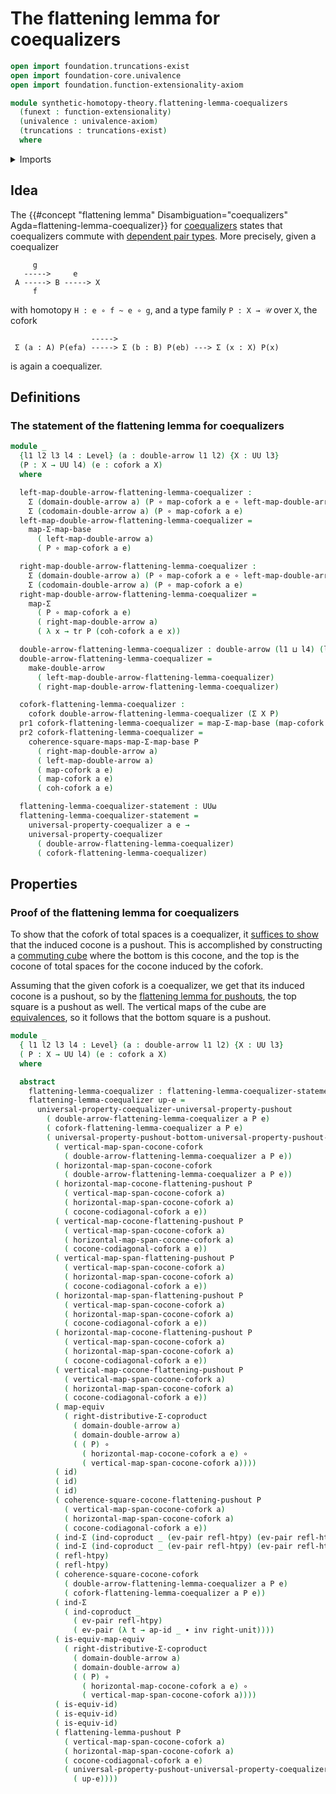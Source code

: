 # The flattening lemma for coequalizers

```agda
open import foundation.truncations-exist
open import foundation-core.univalence
open import foundation.function-extensionality-axiom

module synthetic-homotopy-theory.flattening-lemma-coequalizers
  (funext : function-extensionality)
  (univalence : univalence-axiom)
  (truncations : truncations-exist)
  where
```

<details><summary>Imports</summary>

```agda
open import foundation.action-on-identifications-functions
open import foundation.coproduct-types funext univalence truncations
open import foundation.dependent-pair-types
open import foundation.double-arrows
open import foundation.equivalences funext
open import foundation.function-types funext
open import foundation.functoriality-dependent-pair-types funext
open import foundation.homotopies funext
open import foundation.identity-types funext
open import foundation.transport-along-identifications
open import foundation.type-arithmetic-coproduct-types funext univalence truncations
open import foundation.universe-levels

open import synthetic-homotopy-theory.coforks funext univalence truncations
open import synthetic-homotopy-theory.dependent-universal-property-coequalizers funext univalence truncations
open import synthetic-homotopy-theory.flattening-lemma-pushouts funext univalence truncations
open import synthetic-homotopy-theory.universal-property-coequalizers funext univalence truncations
open import synthetic-homotopy-theory.universal-property-pushouts funext univalence truncations
```

</details>

## Idea

The
{{#concept "flattening lemma" Disambiguation="coequalizers" Agda=flattening-lemma-coequalizer}}
for [coequalizers](synthetic-homotopy-theory.coequalizers.md) states that
coequalizers commute with
[dependent pair types](foundation.dependent-pair-types.md). More precisely,
given a coequalizer

```text
     g
   ----->     e
 A -----> B -----> X
     f
```

with homotopy `H : e ∘ f ~ e ∘ g`, and a type family `P : X → 𝒰` over `X`, the
cofork

```text
                  ----->
 Σ (a : A) P(efa) -----> Σ (b : B) P(eb) ---> Σ (x : X) P(x)
```

is again a coequalizer.

## Definitions

### The statement of the flattening lemma for coequalizers

```agda
module _
  {l1 l2 l3 l4 : Level} (a : double-arrow l1 l2) {X : UU l3}
  (P : X → UU l4) (e : cofork a X)
  where

  left-map-double-arrow-flattening-lemma-coequalizer :
    Σ (domain-double-arrow a) (P ∘ map-cofork a e ∘ left-map-double-arrow a) →
    Σ (codomain-double-arrow a) (P ∘ map-cofork a e)
  left-map-double-arrow-flattening-lemma-coequalizer =
    map-Σ-map-base
      ( left-map-double-arrow a)
      ( P ∘ map-cofork a e)

  right-map-double-arrow-flattening-lemma-coequalizer :
    Σ (domain-double-arrow a) (P ∘ map-cofork a e ∘ left-map-double-arrow a) →
    Σ (codomain-double-arrow a) (P ∘ map-cofork a e)
  right-map-double-arrow-flattening-lemma-coequalizer =
    map-Σ
      ( P ∘ map-cofork a e)
      ( right-map-double-arrow a)
      ( λ x → tr P (coh-cofork a e x))

  double-arrow-flattening-lemma-coequalizer : double-arrow (l1 ⊔ l4) (l2 ⊔ l4)
  double-arrow-flattening-lemma-coequalizer =
    make-double-arrow
      ( left-map-double-arrow-flattening-lemma-coequalizer)
      ( right-map-double-arrow-flattening-lemma-coequalizer)

  cofork-flattening-lemma-coequalizer :
    cofork double-arrow-flattening-lemma-coequalizer (Σ X P)
  pr1 cofork-flattening-lemma-coequalizer = map-Σ-map-base (map-cofork a e) P
  pr2 cofork-flattening-lemma-coequalizer =
    coherence-square-maps-map-Σ-map-base P
      ( right-map-double-arrow a)
      ( left-map-double-arrow a)
      ( map-cofork a e)
      ( map-cofork a e)
      ( coh-cofork a e)

  flattening-lemma-coequalizer-statement : UUω
  flattening-lemma-coequalizer-statement =
    universal-property-coequalizer a e →
    universal-property-coequalizer
      ( double-arrow-flattening-lemma-coequalizer)
      ( cofork-flattening-lemma-coequalizer)
```

## Properties

### Proof of the flattening lemma for coequalizers

To show that the cofork of total spaces is a coequalizer, it
[suffices to show](synthetic-homotopy-theory.universal-property-coequalizers.md)
that the induced cocone is a pushout. This is accomplished by constructing a
[commuting cube](foundation.commuting-cubes-of-maps.md) where the bottom is this
cocone, and the top is the cocone of total spaces for the cocone induced by the
cofork.

Assuming that the given cofork is a coequalizer, we get that its induced cocone
is a pushout, so by the
[flattening lemma for pushouts](synthetic-homotopy-theory.flattening-lemma-pushouts.md),
the top square is a pushout as well. The vertical maps of the cube are
[equivalences](foundation.equivalences.md), so it follows that the bottom square
is a pushout.

```agda
module _
  { l1 l2 l3 l4 : Level} (a : double-arrow l1 l2) {X : UU l3}
  ( P : X → UU l4) (e : cofork a X)
  where

  abstract
    flattening-lemma-coequalizer : flattening-lemma-coequalizer-statement a P e
    flattening-lemma-coequalizer up-e =
      universal-property-coequalizer-universal-property-pushout
        ( double-arrow-flattening-lemma-coequalizer a P e)
        ( cofork-flattening-lemma-coequalizer a P e)
        ( universal-property-pushout-bottom-universal-property-pushout-top-cube-is-equiv
          ( vertical-map-span-cocone-cofork
            ( double-arrow-flattening-lemma-coequalizer a P e))
          ( horizontal-map-span-cocone-cofork
            ( double-arrow-flattening-lemma-coequalizer a P e))
          ( horizontal-map-cocone-flattening-pushout P
            ( vertical-map-span-cocone-cofork a)
            ( horizontal-map-span-cocone-cofork a)
            ( cocone-codiagonal-cofork a e))
          ( vertical-map-cocone-flattening-pushout P
            ( vertical-map-span-cocone-cofork a)
            ( horizontal-map-span-cocone-cofork a)
            ( cocone-codiagonal-cofork a e))
          ( vertical-map-span-flattening-pushout P
            ( vertical-map-span-cocone-cofork a)
            ( horizontal-map-span-cocone-cofork a)
            ( cocone-codiagonal-cofork a e))
          ( horizontal-map-span-flattening-pushout P
            ( vertical-map-span-cocone-cofork a)
            ( horizontal-map-span-cocone-cofork a)
            ( cocone-codiagonal-cofork a e))
          ( horizontal-map-cocone-flattening-pushout P
            ( vertical-map-span-cocone-cofork a)
            ( horizontal-map-span-cocone-cofork a)
            ( cocone-codiagonal-cofork a e))
          ( vertical-map-cocone-flattening-pushout P
            ( vertical-map-span-cocone-cofork a)
            ( horizontal-map-span-cocone-cofork a)
            ( cocone-codiagonal-cofork a e))
          ( map-equiv
            ( right-distributive-Σ-coproduct
              ( domain-double-arrow a)
              ( domain-double-arrow a)
              ( ( P) ∘
                ( horizontal-map-cocone-cofork a e) ∘
                ( vertical-map-span-cocone-cofork a))))
          ( id)
          ( id)
          ( id)
          ( coherence-square-cocone-flattening-pushout P
            ( vertical-map-span-cocone-cofork a)
            ( horizontal-map-span-cocone-cofork a)
            ( cocone-codiagonal-cofork a e))
          ( ind-Σ (ind-coproduct _ (ev-pair refl-htpy) (ev-pair refl-htpy)))
          ( ind-Σ (ind-coproduct _ (ev-pair refl-htpy) (ev-pair refl-htpy)))
          ( refl-htpy)
          ( refl-htpy)
          ( coherence-square-cocone-cofork
            ( double-arrow-flattening-lemma-coequalizer a P e)
            ( cofork-flattening-lemma-coequalizer a P e))
          ( ind-Σ
            ( ind-coproduct _
              ( ev-pair refl-htpy)
              ( ev-pair (λ t → ap-id _ ∙ inv right-unit))))
          ( is-equiv-map-equiv
            ( right-distributive-Σ-coproduct
              ( domain-double-arrow a)
              ( domain-double-arrow a)
              ( ( P) ∘
                ( horizontal-map-cocone-cofork a e) ∘
                ( vertical-map-span-cocone-cofork a))))
          ( is-equiv-id)
          ( is-equiv-id)
          ( is-equiv-id)
          ( flattening-lemma-pushout P
            ( vertical-map-span-cocone-cofork a)
            ( horizontal-map-span-cocone-cofork a)
            ( cocone-codiagonal-cofork a e)
            ( universal-property-pushout-universal-property-coequalizer a e
              ( up-e))))
```
